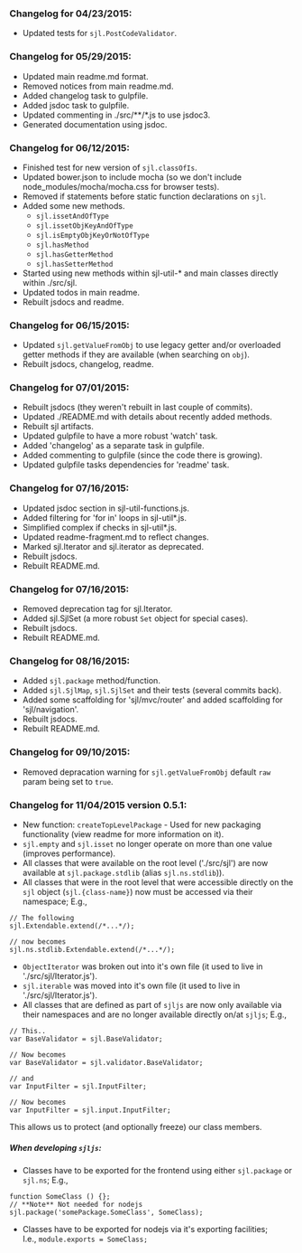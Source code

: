 ### Changelog for 04/23/2015:
- Updated tests for `sjl.PostCodeValidator`.

### Changelog for 05/29/2015:
- Updated main readme.md format.
- Removed notices from main readme.md.
- Added changelog task to gulpfile.
- Added jsdoc task to gulpfile.
- Updated commenting in ./src/**/*.js to use jsdoc3.
- Generated documentation using jsdoc.

### Changelog for 06/12/2015:
- Finished test for new version of `sjl.classOfIs`.
- Updated bower.json to include mocha (so we don't include node_modules/mocha/mocha.css for browser tests).
- Removed if statements before static function declarations on `sjl`.
- Added some new methods.
    - `sjl.issetAndOfType`
    - `sjl.issetObjKeyAndOfType`
    - `sjl.isEmptyObjKeyOrNotOfType`
    - `sjl.hasMethod`
    - `sjl.hasGetterMethod`
    - `sjl.hasSetterMethod`
- Started using new methods within sjl-util-* and main classes directly within ./src/sjl.
- Updated todos in main readme.
- Rebuilt jsdocs and readme.

### Changelog for 06/15/2015:
- Updated `sjl.getValueFromObj` to use legacy getter and/or overloaded getter methods if they are available (when searching on `obj`).
- Rebuilt jsdocs, changelog, readme.

### Changelog for 07/01/2015:
- Rebuilt jsdocs (they weren't rebuilt in last couple of commits).
- Updated ./README.md with details about recently added methods.
- Rebuilt sjl artifacts.
- Updated gulpfile to have a more robust 'watch' task.
- Added 'changelog' as a separate task in gulpfile.
- Added commenting to gulpfile (since the code there is growing).
- Updated gulpfile tasks dependencies for 'readme' task.

### Changelog for 07/16/2015:
- Updated jsdoc section in sjl-util-functions.js.
- Added filtering for 'for in' loops in sjl-util*.js.
- Simplified complex if checks in sjl-util*.js.
- Updated readme-fragment.md to reflect changes.
- Marked sjl.Iterator and sjl.iterator as deprecated.
- Rebuilt jsdocs.
- Rebuilt README.md.

### Changelog for 07/16/2015:
- Removed deprecation tag for sjl.Iterator.
- Added sjl.SjlSet (a more robust `Set` object for special cases). 
- Rebuilt jsdocs.
- Rebuilt README.md.

### Changelog for 08/16/2015:
- Added `sjl.package` method/function.
- Added `sjl.SjlMap`, `sjl.SjlSet` and their tests (several commits back).
- Added some scaffolding for 'sjl/mvc/router' and added scaffolding for 'sjl/navigation'.
- Rebuilt jsdocs.
- Rebuilt README.md.

### Changelog for 09/10/2015:
- Removed depracation warning for `sjl.getValueFromObj` default `raw` param being set to `true`.

### Changelog for 11/04/2015 version 0.5.1:

- New function: `createTopLevelPackage` -  Used for new packaging functionality (view readme for more information on it).
- `sjl.empty` and `sjl.isset` no longer operate on more than one value (improves performance).
- All classes that were available on the root level ('./src/sjl') are now available 
at `sjl.package.stdlib` (alias `sjl.ns.stdlib`)).
- All classes that were in the root level that were accessible directly on the `sjl` object (`sjl.{class-name}`)
 now must be accessed via their namespace;  E.g.,
 ```
 // The following
 sjl.Extendable.extend(/*...*/);
 
 // now becomes
 sjl.ns.stdlib.Extendable.extend(/*...*/);
 ```
- `ObjectIterator` was broken out into it's own file (it used to live in './src/sjl/Iterator.js').
- `sjl.iterable` was moved into it's own file (it used to live in './src/sjl/Iterator.js').
- All classes that are defined as part of `sjljs` are now only available via their namespaces
and are no longer available directly on/at `sjljs`;  E.g.,
```
// This..
var BaseValidator = sjl.BaseValidator;

// Now becomes
var BaseValidator = sjl.validator.BaseValidator;

// and 
var InputFilter = sjl.InputFilter;

// Now becomes 
var InputFilter = sjl.input.InputFilter;
```
This allows us to protect (and optionally freeze) our class members.

##### When developing `sjljs`:
- Classes have to be exported for the frontend using either `sjl.package` or `sjl.ns`;  E.g.,
```
function SomeClass () {};
// **Note** Not needed for nodejs
sjl.package('somePackage.SomeClass', SomeClass);
```
- Classes have to be exported for nodejs via it's exporting facilities;  
I.e., `module.exports = SomeClass;`
 